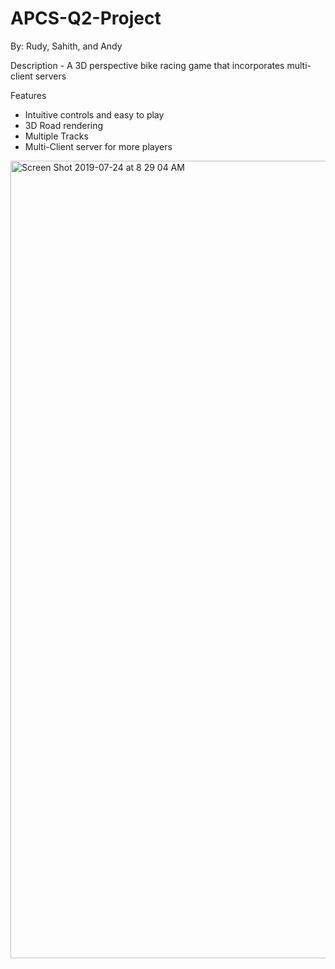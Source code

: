 # APCS-Q2-Project

By: Rudy, Sahith, and Andy

Description -
A 3D perspective bike racing game that incorporates multi-client servers

Features
* Intuitive controls and easy to play
* 3D Road rendering
* Multiple Tracks
* Multi-Client server for more players

<img width="1276" alt="Screen Shot 2019-07-24 at 8 29 04 AM" src="https://user-images.githubusercontent.com/22109955/61807133-ca09b900-aded-11e9-9a2a-cc3d4d6d1421.png">
